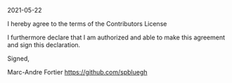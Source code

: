 2021-05-22

I hereby agree to the terms of the Contributors License

I furthermore declare that I am authorized and able to make this
agreement and sign this declaration.

Signed,

Marc-Andre Fortier
https://github.com/spbluegh
